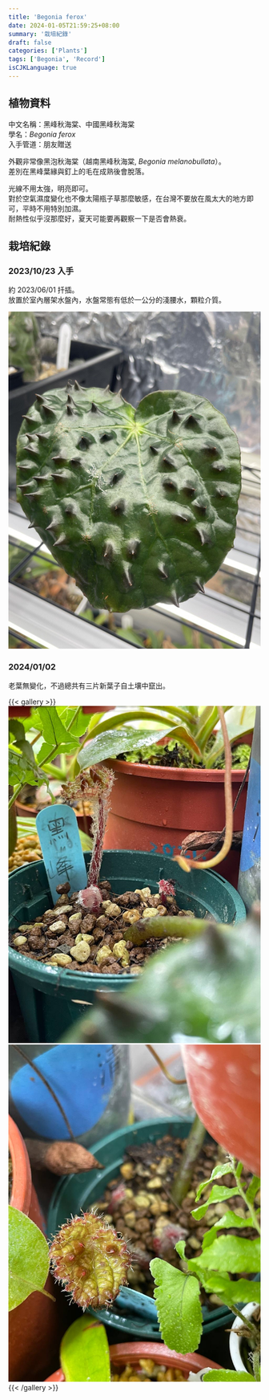 ```yaml
---
title: 'Begonia ferox'
date: 2024-01-05T21:59:25+08:00
summary: '栽培紀錄'
draft: false
categories: ['Plants']
tags: ['Begonia', 'Record']
isCJKLanguage: true
---
```


## 植物資料

中文名稱：黑峰秋海棠、中國黑峰秋海棠  
學名：*Begonia ferox*  
入手管道：朋友贈送  

外觀非常像黑泡秋海棠（越南黑峰秋海棠, *Begonia melanobullata*）。  
差別在黑峰葉緣與釘上的毛在成熟後會脫落。  

光線不用太強，明亮即可。  
對於空氣濕度變化也不像太陽瓶子草那麼敏感，在台灣不要放在風太大的地方即可，平時不用特別加濕。  
耐熱性似乎沒那麼好，夏天可能要再觀察一下是否會熱衰。  

## 栽培紀錄

### 2023/10/23 入手

約 2023/06/01 扦插。  
放置於室內層架水盤內，水盤常態有低於一公分的淺腰水，顆粒介質。  

![2023-10-23](./images/2023-10-23.jpg)

### 2024/01/02

老葉無變化，不過總共有三片新葉子自土壤中竄出。  

{{< gallery >}}
 <img src="./images/2024-01-01.jpg" class="grid-w50">
 <img src="./images/2024-01-02.jpg" class="grid-w50">
{{< /gallery >}}
